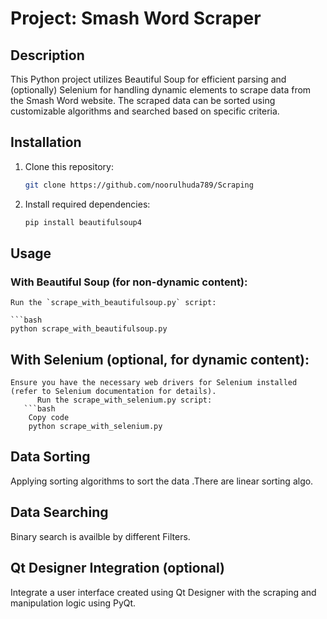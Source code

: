 # Project: Smash Word Scraper

## Description

This Python project utilizes Beautiful Soup for efficient parsing and (optionally) Selenium for handling dynamic elements to scrape data from the Smash Word website. The scraped data can be sorted using customizable algorithms and searched based on specific criteria.

## Installation

1. Clone this repository:

    ```bash
    git clone https://github.com/noorulhuda789/Scraping
    ```

2. Install required dependencies:

    ```bash
    pip install beautifulsoup4 
    ```

## Usage

### With Beautiful Soup (for non-dynamic content):

    Run the `scrape_with_beautifulsoup.py` script:
    
    ```bash
    python scrape_with_beautifulsoup.py
## With Selenium (optional, for dynamic content):
    Ensure you have the necessary web drivers for Selenium installed (refer to Selenium documentation for details).
          Run the scrape_with_selenium.py script:
       ```bash
        Copy code
        python scrape_with_selenium.py
## Data Sorting
Applying sorting algorithms to sort the data .There are  linear sorting algo.

## Data Searching
Binary search is availble by different   Filters.

## Qt Designer Integration (optional)
Integrate a user interface created using Qt Designer with the scraping and manipulation logic using PyQt.
